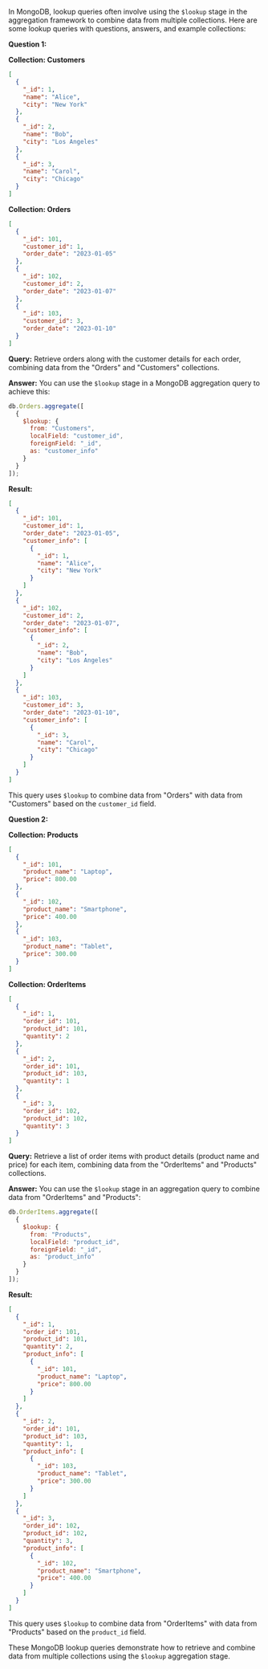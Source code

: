 In MongoDB, lookup queries often involve using the `$lookup` stage in the aggregation framework to combine data from multiple collections. Here are some lookup queries with questions, answers, and example collections:

**Question 1:**

**Collection: Customers**

```json
[
  {
    "_id": 1,
    "name": "Alice",
    "city": "New York"
  },
  {
    "_id": 2,
    "name": "Bob",
    "city": "Los Angeles"
  },
  {
    "_id": 3,
    "name": "Carol",
    "city": "Chicago"
  }
]
```

**Collection: Orders**

```json
[
  {
    "_id": 101,
    "customer_id": 1,
    "order_date": "2023-01-05"
  },
  {
    "_id": 102,
    "customer_id": 2,
    "order_date": "2023-01-07"
  },
  {
    "_id": 103,
    "customer_id": 3,
    "order_date": "2023-01-10"
  }
]
```

**Query:** Retrieve orders along with the customer details for each order, combining data from the "Orders" and "Customers" collections.

**Answer:** You can use the `$lookup` stage in a MongoDB aggregation query to achieve this:

```javascript
db.Orders.aggregate([
  {
    $lookup: {
      from: "Customers",
      localField: "customer_id",
      foreignField: "_id",
      as: "customer_info"
    }
  }
]);
```

**Result:**

```json
[
  {
    "_id": 101,
    "customer_id": 1,
    "order_date": "2023-01-05",
    "customer_info": [
      {
        "_id": 1,
        "name": "Alice",
        "city": "New York"
      }
    ]
  },
  {
    "_id": 102,
    "customer_id": 2,
    "order_date": "2023-01-07",
    "customer_info": [
      {
        "_id": 2,
        "name": "Bob",
        "city": "Los Angeles"
      }
    ]
  },
  {
    "_id": 103,
    "customer_id": 3,
    "order_date": "2023-01-10",
    "customer_info": [
      {
        "_id": 3,
        "name": "Carol",
        "city": "Chicago"
      }
    ]
  }
]
```

This query uses `$lookup` to combine data from "Orders" with data from "Customers" based on the `customer_id` field.

**Question 2:**

**Collection: Products**

```json
[
  {
    "_id": 101,
    "product_name": "Laptop",
    "price": 800.00
  },
  {
    "_id": 102,
    "product_name": "Smartphone",
    "price": 400.00
  },
  {
    "_id": 103,
    "product_name": "Tablet",
    "price": 300.00
  }
]
```

**Collection: OrderItems**

```json
[
  {
    "_id": 1,
    "order_id": 101,
    "product_id": 101,
    "quantity": 2
  },
  {
    "_id": 2,
    "order_id": 101,
    "product_id": 103,
    "quantity": 1
  },
  {
    "_id": 3,
    "order_id": 102,
    "product_id": 102,
    "quantity": 3
  }
]
```

**Query:** Retrieve a list of order items with product details (product name and price) for each item, combining data from the "OrderItems" and "Products" collections.

**Answer:** You can use the `$lookup` stage in an aggregation query to combine data from "OrderItems" and "Products":

```javascript
db.OrderItems.aggregate([
  {
    $lookup: {
      from: "Products",
      localField: "product_id",
      foreignField: "_id",
      as: "product_info"
    }
  }
]);
```

**Result:**

```json
[
  {
    "_id": 1,
    "order_id": 101,
    "product_id": 101,
    "quantity": 2,
    "product_info": [
      {
        "_id": 101,
        "product_name": "Laptop",
        "price": 800.00
      }
    ]
  },
  {
    "_id": 2,
    "order_id": 101,
    "product_id": 103,
    "quantity": 1,
    "product_info": [
      {
        "_id": 103,
        "product_name": "Tablet",
        "price": 300.00
      }
    ]
  },
  {
    "_id": 3,
    "order_id": 102,
    "product_id": 102,
    "quantity": 3,
    "product_info": [
      {
        "_id": 102,
        "product_name": "Smartphone",
        "price": 400.00
      }
    ]
  }
]
```

This query uses `$lookup` to combine data from "OrderItems" with data from "Products" based on the `product_id` field.

These MongoDB lookup queries demonstrate how to retrieve and combine data from multiple collections using the `$lookup` aggregation stage.